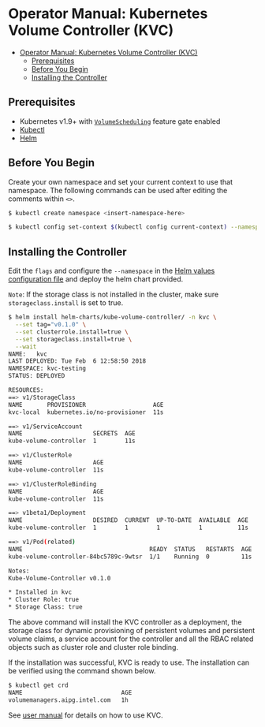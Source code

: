 # Operator Manual: Kubernetes Volume Controller (KVC)
  
  * [Operator Manual: Kubernetes Volume Controller (KVC)](#operator-manual-kubernetes-volume-controller-kvc)
    * [Prerequisites](#prerequisites)
    * [Before You Begin](#before-you-begin)
    * [Installing the Controller](#installing-the-controller)

## Prerequisites

- Kubernetes v1.9+ with [`VolumeScheduling`][vol-sched] feature gate enabled
- [Kubectl][kubectl]
- [Helm][helm]

## Before You Begin

Create your own namespace and set your current context to use that namespace.
The following commands can be used after editing the comments within `<>`.

```sh
$ kubectl create namespace <insert-namespace-here>

$ kubectl config set-context $(kubectl config current-context) --namespace=<insert-namespace-here>
```

## Installing the Controller

Edit the `flags` and configure the `--namespace` in the [Helm values configuration file][helm-values] and deploy the helm chart provided.

`Note`: If the storage class is not installed in the cluster, make sure `storageclass.install` is set to true.

```sh
$ helm install helm-charts/kube-volume-controller/ -n kvc \
  --set tag="v0.1.0" \
  --set clusterrole.install=true \
  --set storageclass.install=true \
  --wait
NAME:   kvc
LAST DEPLOYED: Tue Feb  6 12:58:50 2018
NAMESPACE: kvc-testing
STATUS: DEPLOYED

RESOURCES:
==> v1/StorageClass
NAME       PROVISIONER                   AGE
kvc-local  kubernetes.io/no-provisioner  11s

==> v1/ServiceAccount
NAME                    SECRETS  AGE
kube-volume-controller  1        11s

==> v1/ClusterRole
NAME                    AGE
kube-volume-controller  11s

==> v1/ClusterRoleBinding
NAME                    AGE
kube-volume-controller  11s

==> v1beta1/Deployment
NAME                    DESIRED  CURRENT  UP-TO-DATE  AVAILABLE  AGE
kube-volume-controller  1        1        1           1          11s

==> v1/Pod(related)
NAME                                    READY  STATUS   RESTARTS  AGE
kube-volume-controller-84bc5789c-9wtsr  1/1    Running  0         11s

Notes:
Kube-Volume-Controller v0.1.0

* Installed in kvc
* Cluster Role: true
* Storage Class: true
```

The above command will install the KVC controller as a deployment, the storage
class for dynamic provisioning of persistent volumes and persistent volume
claims, a service account for the controller and all the RBAC related objects
such as cluster role and cluster role binding.

If the installation was successful, KVC is ready to use. The installation can be
verified using the command shown below.

```sh
$ kubectl get crd
NAME                            AGE
volumemanagers.aipg.intel.com   1h
```

See [user manual][user-doc] for details on how to use KVC.

[helm-values]: ../helm-charts/kube-volume-controller/values.yaml
[user-doc]: user.md
[vol-sched]: https://github.com/kubernetes/features/issues/490
[helm]: https://docs.helm.sh/using_helm/
[kubectl]: https://kubernetes.io/docs/tasks/tools/install-kubectl/

